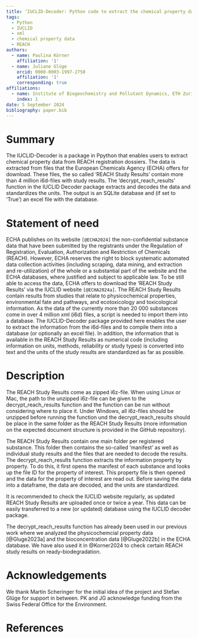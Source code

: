 ```yaml
---
title: ‘IUCLID-Decoder: Python code to extract the chemical property data for the substances registered under REACH’
tags:
  - Python
  - IUCLID
  - xml
  - chemical property data
  - REACH
authors:
  - name: Paulina Körner
    affiliation: '1'
  - name: Juliane Glüge
    orcid: 0000-0003-1997-2750
    affiliation: '1'
    corresponding: true
affiliations:
  - name: Institute of Biogeochemistry and Pollutant Dynamics, ETH Zurich, 8092 Zurich, Switzerland
    index: 1
date: 5 September 2024
bibliography: paper.bib
---
```


# Summary

The IUCLID-Decoder is a package in Ppython that enables users to extract chemical property data from REACH registration dossiers. The data is extracted from files that the European Chemicals Agency (ECHA) offers for download. These files, the so called ‘REACH Study Results’ contain more than 4 million i6d-files with study results. The ‘decrypt_reach_results’ function in the IUCLID Decoder package extracts and decodes the data and standardizes the units. The output is an SQLite database and (if set to ‘True’) an excel file with the database.

# Statement of need

ECHA publishes on its website `[@ECHA2024]` the non-confidential substance data that have been submitted by the registrants under the Regulation of Registration, Evaluation, Authorization and Restriction of Chemicals (REACH). However, ECHA reserves the right to block systematic automated data collection activities (including scraping, data mining, and extraction and re-utilization) of the whole or a substantial part of the website and the ECHA databases, where justified and subject to applicable law. To be still able to access the data, ECHA offers to download the ‘REACH Study Results’ via the IUCLID website `[@ECHA2024a]`. The REACH Study Results contain results from studies that relate to physicochemical properties, environmental fate and pathways, and ecotoxicology and toxicological information. As the data of the currently more than 20 000 substances come in over 4 million xml (i6d) files, a script is needed to import them into a database. The IUCLID-Decoder package provided here enables the user to extract the information from the i6d-files and to compile them into a database (or optionally an excel file). In addition, the information that is available in the REACH Study Results as numerical code (including information on units, methods, reliability or study types) is converted into text and the units of the study results are standardized as far as possible.

# Description
The REACH Study Results come as zipped i6z-file. When using Linux or Mac, the path to the unzipped i6z-file can be given to the decrypt_reach_results function and the function can be run without considering where to place it. Under Windows, all i6z-files should be unzipped before running the function und the decrypt_reach_results should be place in the same folder as the REACH Study Results (more information on the expected document structure is provided in the GitHub repository). 

The REACH Study Results contain one main folder per registered substance. This folder then contains the so-called ‘manifest’ as well as individual study results and the files that are needed to decode the results. The decrypt_reach_results function extracts the information property by property. To do this, it first opens the manifest of each substance and looks up the file ID for the property of interest. This property file is then opened and the data for the property of interest are read out. Before saving the data into a dataframe, the data are decoded, and the units are standardized.

It is recommended to check the IUCLID website regularly, as updated REACH Study Results are uploaded once or twice a year. This data can be easily transferred to a new (or updated) database using the IUCLID decoder package.

The decrypt_reach_results function has already been used in our previous work where we analyzed the physicochemcial property data [@Gluge2023a] and the bioconcentration data [@Gluge2022b] in the ECHA database. We have also used it in @Korner2024 to check certain REACH study results on ready-biodegradation.

# Acknowledgements
We thank Martin Scheringer for the initial idea of the project and Stefan Glüge for support in between. PK and JG acknowledge funding from the Swiss Federal Office for the Environment. 

# References
